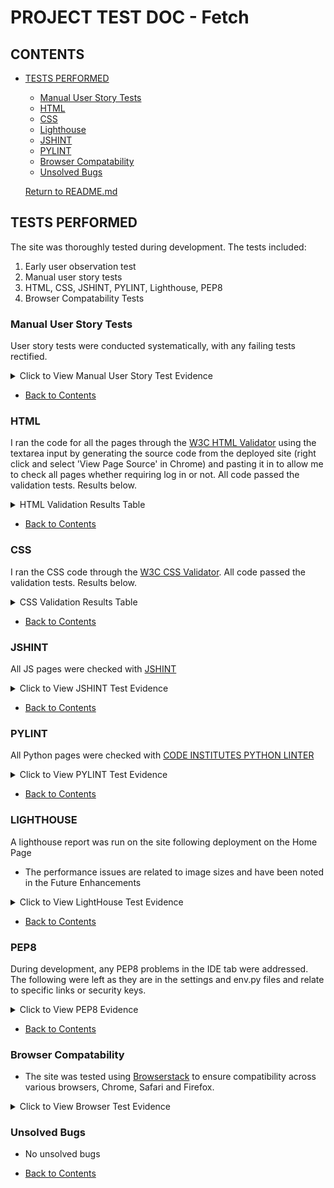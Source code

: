 # PROJECT TEST DOC - Fetch

## CONTENTS
* [TESTS PERFORMED](#tests-performed)
  * [Manual User Story Tests](#manual-user-story-tests)
  * [HTML](#html)
  * [CSS](#css)
  * [Lighthouse](#lighthouse)
  * [JSHINT](#jshint)
  * [PYLINT](#pylint)
  * [Browser Compatability](#browser-compatability)
  * [Unsolved Bugs](#unsolved-bugs)

  [Return to README.md](https://github.com/)


## TESTS PERFORMED
  The site was thoroughly tested during development. The tests included:
  1. Early user observation test
  2. Manual user story tests
  3. HTML, CSS, JSHINT, PYLINT, Lighthouse, PEP8
  4. Browser Compatability Tests

  ### Manual User Story Tests
  User story tests were conducted systematically, with any failing tests rectified. 
  <details>
    <summary>Click to View Manual User Story Test Evidence</summary>
    <br>
      - <img src="static/docs/" width="60%">
      <br>
      - <img src="static/docs/" width="60%">
      <br>
      - <img src="static/docs/" width="60%">
      <br>
      - <img src="static/docs/" width="60%">
      <br>
      - <img src="" width="60%">
      <br>
    

  </details>

  * [Back to Contents](#contents)

  ### HTML
  I ran the code for all the pages through the [W3C HTML Validator](https://validator.w3.org/nu/) using the textarea input by generating the source code from the deployed site (right click and select 'View Page Source' in Chrome) and pasting it in to allow me to check all pages whether requiring log in or not. All code passed the validation tests. Results below.


<details><summary>HTML Validation Results Table</summary>

| **Feature** | **Expected Outcome** | **Test Performed** | **Result** | **Pass / Fail** |
|---|---|---|---|---|
| **HOME** | Page passes validation with no errors | Ran page through https://validator.w3.org/nu/ | No errors | PASS |
| **PRODUCTS** | Page passes validation with no errors | Ran page through https://validator.w3.org/nu/ | No errors | PASS |
| **PRODUCT DETAILS** | Page passes validation with no errors | Ran page through https://validator.w3.org/nu/ | No errors | PASS |
| **ADD PRODUCT** | Page passes validation with no errors | Ran page through https://validator.w3.org/nu/ | Form table errors & custom clearable fit input issue - resolved | PASS |
| **EDIT PRODUCT** | Page passes validation with no errors | Ran page through https://validator.w3.org/nu/ | Form table errors & custom clearable fit input issue - resolved | PASS |
| **ADD REVIEW** | Page passes validation with no errors | Ran page through https://validator.w3.org/nu/ | No errors | PASS |
| **EDIT REVIEW** | Page passes validation with no errors | Ran page through https://validator.w3.org/nu/ | No errors | PASS |
| **BAG** | Page passes validation with no errors | Ran page through https://validator.w3.org/nu/ | Duplicate ID error - resolved | PASS |
| **CHECKOUT** | Page passes validation with no errors | Ran page through https://validator.w3.org/nu/ | No errors | PASS |
| **CHECKOUT SUCCESS** | Page passes validation with no errors | Ran page through https://validator.w3.org/nu/ | No errors | PASS |
| **PROFILE** | Page passes validation with no errors | Ran page through https://validator.w3.org/nu/ | No errors | PASS |
| **FAQS** | Page passes validation with no errors | Ran page through https://validator.w3.org/nu/ | No errors | PASS |
| **CONTACT US** | Page passes validation with no errors | Ran page through https://validator.w3.org/nu/ | No errors | PASS |


</details>


  * [Back to Contents](#contents)

  ### CSS
 I ran the CSS code through the [W3C CSS Validator](https://jigsaw.w3.org/css-validator/#validate_by_input). All code passed the validation tests. Results below.


<details><summary>CSS Validation Results Table</summary>

| **Feature**    | **Expected Outcome**                  | **Test Performed**                                   | **Result**                                                                                                              | **Pass / Fail** |
|----------------|---------------------------------------|------------------------------------------------------|-------------------------------------------------------------------------------------------------------------------------|-----------------|
| CSS Validation | Page passes validation with no errors | Ran CSS through https://jigsaw.w3.org/css-validator/ |  | PASS            |

</details>

   * [Back to Contents](#contents)

   ### JSHINT
  All JS pages were checked with [JSHINT](https://jshint.com/)

  <details>
    <summary>Click to View JSHINT Test Evidence</summary>
      - <img src="" width="60%">

  </details>

  * [Back to Contents](#contents)

  ### PYLINT
  All Python pages were checked with [CODE INSTITUTES PYTHON LINTER](https://pep8ci.herokuapp.com/)

  <details>
    <summary>Click to View PYLINT Test Evidence</summary>
      - Views.py from User App
      <br>
      - <img src="https://res.cl" width="60%">
      <br>
      - Views.py from Offer App
      <br>
      - <img src="https://" width="60%">
      <br>
      - Models.py from Offer App
      <br>
      - <img src="https://" width="60%">
      <br>
      - Forms.py from Offer App
      <br>
      - <img src="https://re" width="60%">
      <br>
      - Forms.py from User App
      <br>
      - <img src="https:/" width="60%">
      <br>
      - Urls.py from Offer App
      <br>
      - <img src="https://r" width="60%">
      <br>

  </details>

  * [Back to Contents](#contents)

  ### LIGHTHOUSE
  A lighthouse report was run on the site following deployment on the Home Page
  * The performance issues are related to image sizes and have been noted in the Future Enhancements

  <details>
    <summary>Click to View LightHouse Test Evidence</summary>
      - <img src="https://" width="60%">
      <br>
      - <img src="https://" width="60%">
      <br>

  </details>

  * [Back to Contents](#contents)

  ### PEP8
  During development, any PEP8 problems in the IDE tab were addressed.  The following were left as they are in the settings and env.py files and relate to specific links or security keys.

  <details>
    <summary>Click to View PEP8 Evidence</summary>
      - <img src="https://" width="60%">

  </details>

  * [Back to Contents](#contents)

  ### Browser Compatability
  - The site was tested using [Browserstack](https://www.browserstack.com/) to ensure compatibility across various browsers, Chrome, Safari and Firefox.

  <details>
    <summary>Click to View Browser Test Evidence</summary>
    
  ![Firefox](/static/readme-docs/explorer.png)

  ![Chrome](/static/readme-docs/chrome.png)

  ![Safari](/static/readme-docs/safari.png)

  </details>

  ### Unsolved Bugs
  
  - No unsolved bugs

  * [Back to Contents](#contents)
